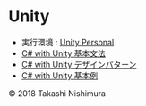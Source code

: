 # Unity

* 実行環境 : [Unity Personal](https://store.unity.com/ja/products/unity-personal?_ga=2.202349265.1394476263.1522127300-1125506677.1522127300) 
* [C# with Unity 基本文法](https://github.com/TakashiNishimura/HelloWorld/blob/master/languages/C%23Unity/C%23Unity_reference.md)
* [C# with Unity デザインパターン](https://github.com/TakashiNishimura/HelloWorld/blob/master/languages/C%23Unity/C%23Unity_pattern.md)
* [C# with Unity 基本例](https://github.com/TakashiNishimura/Unity/tree/master/examples)

© 2018 Takashi Nishimura